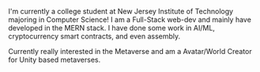 I'm currently a college student at New Jersey Institute of Technology majoring in Computer Science! I am a Full-Stack web-dev and mainly have developed in the MERN stack. I have done some work in AI/ML, cryptocurrency smart contracts, and even assembly.

Currently really interested in the Metaverse and am a Avatar/World Creator for Unity based metaverses.

<!---
markkcruz/markkcruz is a ✨ special ✨ repository because its `README.md` (this file) appears on your GitHub profile.
You can click the Preview link to take a look at your changes.
--->
